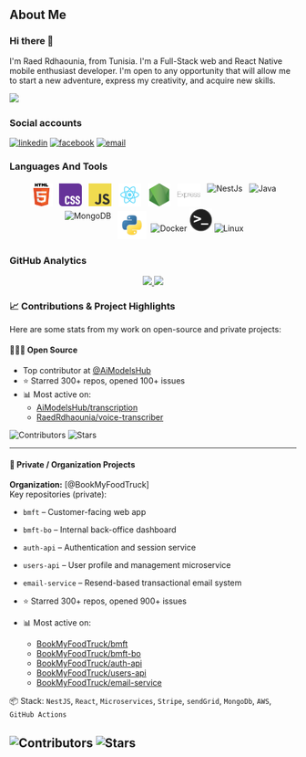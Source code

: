 ## About Me

### Hi there 👋

I'm Raed Rdhaounia, from Tunisia. I'm a Full-Stack web and React Native mobile enthusiast developer. I'm open to any opportunity that will allow me to start a new adventure, express my creativity, and acquire new skills.

<a href="https://github.com/DenverCoder1/readme-typing-svg"><img src="https://readme-typing-svg.herokuapp.com?lines=Software+Developper;Scrum+Master;Full+Stack+JavaScript+Developper;React%20Native+developer;Always%20learning%20new%20things&center=false&width=500&height=50"></a>

### Social accounts
[<img src='https://user-images.githubusercontent.com/59792971/164092560-819298ce-c9ba-4438-a368-bd1bcd6e7389.png' alt='linkedin' height='50'>](https://www.linkedin.com/in/raed-rdhaounia/) [<img src='https://user-images.githubusercontent.com/59792971/164092047-ea3ce66e-7068-4d46-b3ea-fbac1c0cb5fd.png' alt='facebook' height='50'>](https://www.facebook.com/raed.rdh1994) 
[<img src='https://user-images.githubusercontent.com/59792971/164092165-318b4325-304b-4b3e-8143-eb8906976e4d.png' alt='email' height='53'>](mailto:raedrdhaounia@gmail.com) 


### **Languages And Tools**

<p align="center">
<img src="https://raw.githubusercontent.com/github/explore/80688e429a7d4ef2fca1e82350fe8e3517d3494d/topics/html/html.png" alt="HTML5" height="40" style="vertical-align:top; margin:4px">
<img src="https://raw.githubusercontent.com/github/explore/80688e429a7d4ef2fca1e82350fe8e3517d3494d/topics/css/css.png" alt="CSS3" height="40" style="vertical-align:top; margin:4px">
<img src="https://raw.githubusercontent.com/github/explore/80688e429a7d4ef2fca1e82350fe8e3517d3494d/topics/javascript/javascript.png" alt="JS" height="40" style="vertical-align:top; margin:4px">
  <img src="https://raw.githubusercontent.com/github/explore/80688e429a7d4ef2fca1e82350fe8e3517d3494d/topics/react/react.png" alt="React" height="40" style="vertical-align:top; margin:4px">
<img src="https://raw.githubusercontent.com/github/explore/80688e429a7d4ef2fca1e82350fe8e3517d3494d/topics/nodejs/nodejs.png" alt="NodeJS" height="40" style="vertical-align:top; margin:4px">
<img src="https://raw.githubusercontent.com/github/explore/80688e429a7d4ef2fca1e82350fe8e3517d3494d/topics/express/express.png" alt="NodeJS" height="40" style="vertical-align:top; margin:4px">
 <img src="https://user-images.githubusercontent.com/59792971/164089524-77725724-a717-4321-b5c4-7560c2e16cf0.png" alt="NestJs" height="40" style="vertical-align:top; margin:4px">
<img src="https://icon-library.com/images/java-icon-png/java-icon-png-15.jpg" alt="Java" height="40" style="vertical-align:top; margin:4px">
<img src="https://user-images.githubusercontent.com/59792971/164090404-6997cfa7-c8f7-4d28-8c5f-eb2138746ec2.png" alt="MongoDB" height="45" style="vertical-align:top; margin:4px">
 <img src="https://raw.githubusercontent.com/github/explore/80688e429a7d4ef2fca1e82350fe8e3517d3494d/topics/python/python.png" alt="Python" height="50px" width="50px" style="vertical-align:top; margin:4px">
 <img alt="Docker" width="50px" height="40px" src="https://iconape.com/wp-content/files/fr/370801/svg/docker-icon-logo-icon-png-svg.png"; margin:4px />
<img alt="Terminal" width="40px" src="https://raw.githubusercontent.com/github/explore/80688e429a7d4ef2fca1e82350fe8e3517d3494d/topics/terminal/terminal.png"; margin:4px />
 <img alt="Linux" height="40px" src="https://user-images.githubusercontent.com/59792971/164090922-0eaf21ff-bc5f-42d7-9ed8-278734518179.png"; margin:4px />
</p>

### **GitHub Analytics**
<p align="center">
<a href="https://github.com/RaedRdhaounia">
  <img height="180em" src="https://github-readme-stats-eight-theta.vercel.app/api?username=RaedRdhaounia&show_icons=true&theme=light&include_all_commits=true&count_private=true"/>
  <img height="180em" src="https://github-readme-stats-eight-theta.vercel.app/api/top-langs/?username=RaedRdhaounia&layout=compact&langs_count=8&theme=light"/>
</a>
</p>

### 📈 Contributions & Project Highlights

Here are some stats from my work on open-source and private projects:

#### 🧑‍🤝‍🧑 Open Source

- Top contributor at [@AiModelsHub](https://github.com/AiModelsHub)
- ⭐ Starred 300+ repos, opened 100+ issues
- 📊 Most active on:
  - [AiModelsHub/transcription](https://github.com/AiModelsHub/transcription)
  - [RaedRdhaounia/voice-transcriber](https://github.com/RaedRdhaounia/voice-transcriber)

![Contributors](https://img.shields.io/github/contributors/AiModelsHub/transcription?color=blue)
![Stars](https://img.shields.io/github/stars/AiModelsHub/transcription?style=social)

---

#### 🔐 Private / Organization Projects

**Organization:** [@BookMyFoodTruck]  
Key repositories (private):
- `bmft` – Customer-facing web app  
- `bmft-bo` – Internal back-office dashboard  
- `auth-api` – Authentication and session service  
- `users-api` – User profile and management microservice  
- `email-service` – Resend-based transactional email system  

- ⭐ Starred 300+ repos, opened 900+ issues
- 📊 Most active on:
  - [BookMyFoodTruck/bmft](https://github.com/BookMyFoodTruck/bmft)
  - [BookMyFoodTruck/bmft-bo](https://github.com/BookMyFoodTruck/bmft-bo)
  - [BookMyFoodTruck/auth-api](https://github.com/BookMyFoodTruck/auth-api)
  - [BookMyFoodTruck/users-api](https://github.com/BookMyFoodTruck/users-api)
  - [BookMyFoodTruck/email-service](https://github.com/BookMyFoodTruck/email-service)

📦 Stack: `NestJS`, `React`, `Microservices`, `Stripe`, `sendGrid`, `MongoDb`, `AWS`, `GitHub Actions`

![Contributors](https://img.shields.io/badge/contributors-5-blue)
![Stars](https://img.shields.io/badge/stars-12-brightgreen)
---
